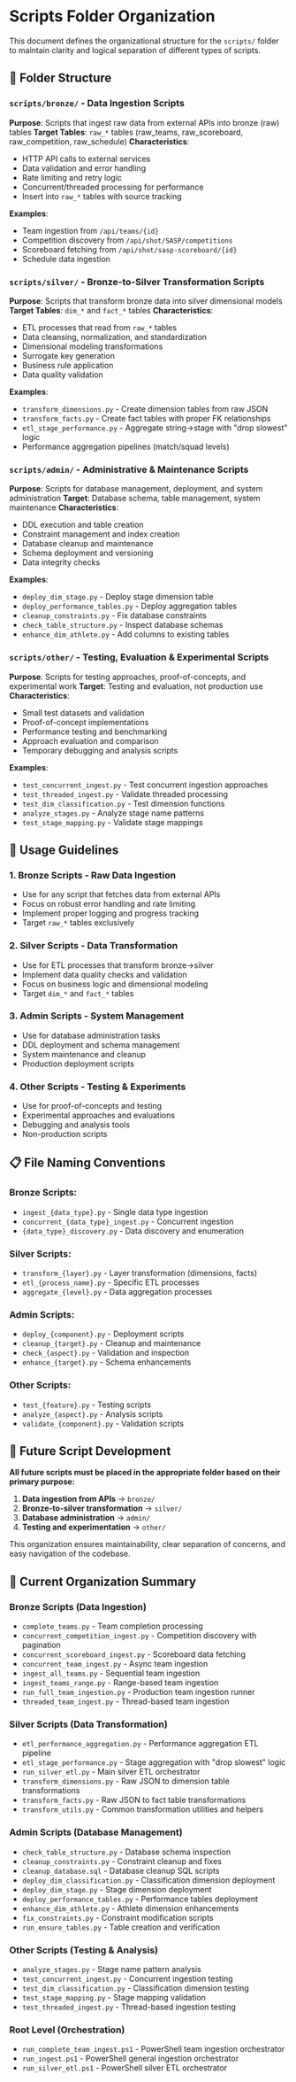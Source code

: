# Scripts Folder Organization

This document defines the organizational structure for the `scripts/` folder to maintain clarity and logical separation of different types of scripts.

## 📁 Folder Structure

### `scripts/bronze/` - Data Ingestion Scripts
**Purpose**: Scripts that ingest raw data from external APIs into bronze (raw) tables
**Target Tables**: `raw_*` tables (raw_teams, raw_scoreboard, raw_competition, raw_schedule)
**Characteristics**:
- HTTP API calls to external services
- Data validation and error handling
- Rate limiting and retry logic
- Concurrent/threaded processing for performance
- Insert into `raw_*` tables with source tracking

**Examples**:
- Team ingestion from `/api/teams/{id}`
- Competition discovery from `/api/shot/SASP/competitions`
- Scoreboard fetching from `/api/shot/sasp-scoreboard/{id}`
- Schedule data ingestion

### `scripts/silver/` - Bronze-to-Silver Transformation Scripts
**Purpose**: Scripts that transform bronze data into silver dimensional models
**Target Tables**: `dim_*` and `fact_*` tables
**Characteristics**:
- ETL processes that read from `raw_*` tables
- Data cleansing, normalization, and standardization
- Dimensional modeling transformations
- Surrogate key generation
- Business rule application
- Data quality validation

**Examples**:
- `transform_dimensions.py` - Create dimension tables from raw JSON
- `transform_facts.py` - Create fact tables with proper FK relationships
- `etl_stage_performance.py` - Aggregate string→stage with "drop slowest" logic
- Performance aggregation pipelines (match/squad levels)

### `scripts/admin/` - Administrative & Maintenance Scripts
**Purpose**: Scripts for database management, deployment, and system administration
**Target**: Database schema, table management, system maintenance
**Characteristics**:
- DDL execution and table creation
- Constraint management and index creation
- Database cleanup and maintenance
- Schema deployment and versioning
- Data integrity checks

**Examples**:
- `deploy_dim_stage.py` - Deploy stage dimension table
- `deploy_performance_tables.py` - Deploy aggregation tables
- `cleanup_constraints.py` - Fix database constraints
- `check_table_structure.py` - Inspect database schemas
- `enhance_dim_athlete.py` - Add columns to existing tables

### `scripts/other/` - Testing, Evaluation & Experimental Scripts
**Purpose**: Scripts for testing approaches, proof-of-concepts, and experimental work
**Target**: Testing and evaluation, not production use
**Characteristics**:
- Small test datasets and validation
- Proof-of-concept implementations
- Performance testing and benchmarking
- Approach evaluation and comparison
- Temporary debugging and analysis scripts

**Examples**:
- `test_concurrent_ingest.py` - Test concurrent ingestion approaches
- `test_threaded_ingest.py` - Validate threaded processing
- `test_dim_classification.py` - Test dimension functions
- `analyze_stages.py` - Analyze stage name patterns
- `test_stage_mapping.py` - Validate stage mappings

## 🎯 Usage Guidelines

### 1. **Bronze Scripts** - Raw Data Ingestion
- Use for any script that fetches data from external APIs
- Focus on robust error handling and rate limiting
- Implement proper logging and progress tracking
- Target `raw_*` tables exclusively

### 2. **Silver Scripts** - Data Transformation
- Use for ETL processes that transform bronze→silver
- Implement data quality checks and validation
- Focus on business logic and dimensional modeling
- Target `dim_*` and `fact_*` tables

### 3. **Admin Scripts** - System Management
- Use for database administration tasks
- DDL deployment and schema management
- System maintenance and cleanup
- Production deployment scripts

### 4. **Other Scripts** - Testing & Experiments
- Use for proof-of-concepts and testing
- Experimental approaches and evaluations
- Debugging and analysis tools
- Non-production scripts

## 📋 File Naming Conventions

### Bronze Scripts:
- `ingest_{data_type}.py` - Single data type ingestion
- `concurrent_{data_type}_ingest.py` - Concurrent ingestion
- `{data_type}_discovery.py` - Data discovery and enumeration

### Silver Scripts:
- `transform_{layer}.py` - Layer transformation (dimensions, facts)
- `etl_{process_name}.py` - Specific ETL processes
- `aggregate_{level}.py` - Data aggregation processes

### Admin Scripts:
- `deploy_{component}.py` - Deployment scripts
- `cleanup_{target}.py` - Cleanup and maintenance
- `check_{aspect}.py` - Validation and inspection
- `enhance_{target}.py` - Schema enhancements

### Other Scripts:
- `test_{feature}.py` - Testing scripts
- `analyze_{aspect}.py` - Analysis scripts
- `validate_{component}.py` - Validation scripts

## 🚀 Future Script Development

**All future scripts must be placed in the appropriate folder based on their primary purpose:**

1. **Data ingestion from APIs** → `bronze/`
2. **Bronze-to-silver transformation** → `silver/`
3. **Database administration** → `admin/`
4. **Testing and experimentation** → `other/`

This organization ensures maintainability, clear separation of concerns, and easy navigation of the codebase.

## 📂 Current Organization Summary

### Bronze Scripts (Data Ingestion)
- `complete_teams.py` - Team completion processing
- `concurrent_competition_ingest.py` - Competition discovery with pagination
- `concurrent_scoreboard_ingest.py` - Scoreboard data fetching
- `concurrent_team_ingest.py` - Async team ingestion
- `ingest_all_teams.py` - Sequential team ingestion
- `ingest_teams_range.py` - Range-based team ingestion
- `run_full_team_ingestion.py` - Production team ingestion runner
- `threaded_team_ingest.py` - Thread-based team ingestion

### Silver Scripts (Data Transformation)
- `etl_performance_aggregation.py` - Performance aggregation ETL pipeline
- `etl_stage_performance.py` - Stage aggregation with "drop slowest" logic
- `run_silver_etl.py` - Main silver ETL orchestrator
- `transform_dimensions.py` - Raw JSON to dimension table transformations
- `transform_facts.py` - Raw JSON to fact table transformations
- `transform_utils.py` - Common transformation utilities and helpers

### Admin Scripts (Database Management)
- `check_table_structure.py` - Database schema inspection
- `cleanup_constraints.py` - Constraint cleanup and fixes
- `cleanup_database.sql` - Database cleanup SQL scripts
- `deploy_dim_classification.py` - Classification dimension deployment
- `deploy_dim_stage.py` - Stage dimension deployment
- `deploy_performance_tables.py` - Performance tables deployment
- `enhance_dim_athlete.py` - Athlete dimension enhancements
- `fix_constraints.py` - Constraint modification scripts
- `run_ensure_tables.py` - Table creation and verification

### Other Scripts (Testing & Analysis)
- `analyze_stages.py` - Stage name pattern analysis
- `test_concurrent_ingest.py` - Concurrent ingestion testing
- `test_dim_classification.py` - Classification dimension testing
- `test_stage_mapping.py` - Stage mapping validation
- `test_threaded_ingest.py` - Thread-based ingestion testing

### Root Level (Orchestration)
- `run_complete_team_ingest.ps1` - PowerShell team ingestion orchestrator
- `run_ingest.ps1` - PowerShell general ingestion orchestrator
- `run_silver_etl.ps1` - PowerShell silver ETL orchestrator